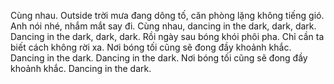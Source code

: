 Cùng nhau. 
Outside trời mưa đang dông tố, căn phòng lặng không tiếng gió. 
Anh nói nhé, nhắm mắt say đi. 
Cùng nhau, dancing in the dark, dark, dark. 
Dancing in the dark, dark, dark. 
Rồi ngày sau bóng khói phôi pha. 
Chỉ cần ta biết cách không rời xa. 
Nơi bóng tối cũng sẽ đong đầy khoảnh khắc. 
Dancing in the dark. 
Dancing in the dark. 
Nơi bóng tối cũng sẽ đong đầy khoảnh khắc. 
Dancing in the dark.